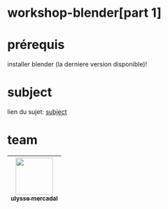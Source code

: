 # workshop-blender[part 1]

# prérequis
installer blender (la derniere version disponible)!

# subject
lien du sujet: [subject](https://github.com/ulysse-mercadal/workshop_blender-part-1-/blob/main/subject.md)

# team
| [<img src="https://avatars.githubusercontent.com/u/146720787?v=4" width=85><br><sub>ulysse mercadal</sub>](https://github.com/ulysse-mercadal)
| :------------: |
